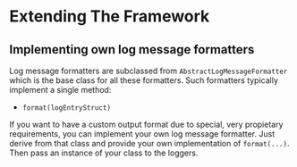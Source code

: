 Extending The Framework
=======================

Implementing own log message formatters
---------------------------------------

Log message formatters are subclassed from `AbstractLogMessageFormatter` which is the base class for all these formatters. Such formatters typically implement a single method:

* `format(logEntryStruct)`

If you want to have a custom output format due to special, very propietary requirements, you can implement your own log message formatter. Just derive from that class and provide your own implementation of `format(...)`. Then pass an instance of your class to the loggers.





